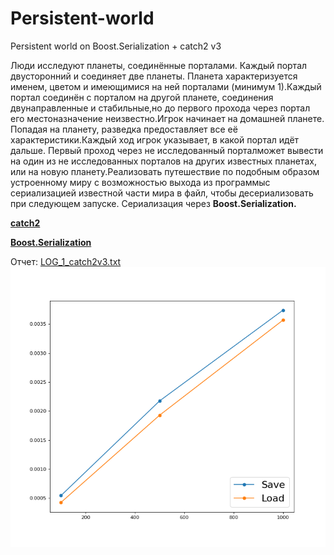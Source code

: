 # Persistent-world

Persistent world on Boost.Serialization + catch2 v3 

Люди исследуют планеты, соединённые порталами. Каждый портал двусторонний и соединяет две планеты. Планета характеризуется именем, цветом и имеющимися на ней порталами (минимум 1).Каждый портал соединён с порталом на другой планете, соединения двунаправленные и стабильные,но до первого прохода через портал его местоназначение неизвестно.Игрок начинает на домашней планете. Попадая на планету, разведка предоставляет все её характеристики.Каждый ход игрок указывает, в какой портал идёт дальше. Первый проход через не исследованный порталможет вывести на один из не исследованных порталов на других известных планетах, или на новую планету.Реализовать путешествие по подобным образом устроенному миру с возможностью выхода из программыс сериализацией известной части мира в файл, чтобы десериализовать при следующем запуске. Сериализация через **Boost.Serialization.**

[**catch2**](https://github.com/catchorg/Catch2/blob/master/docs/benchmarks.md) 

[**Boost.Serialization**](https://www.boost.org/doc/libs/1_72_0/libs/serialization/doc/tutorial.html)

Отчет: 
[LOG_1_catch2v3.txt](https://github.com/disc0nn3ct/Persistent-world/blob/main/log%26graph/LOG_1_catch2v3.txt) 
![график вывода](log&graph/graph_of_LOG_1.png)

